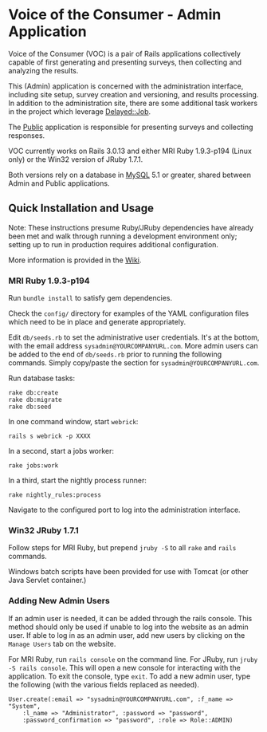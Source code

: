 # Voice of the Consumer - Admin Application

Voice of the Consumer (VOC) is a pair of Rails applications collectively
capable of first generating and presenting surveys, then collecting and
analyzing the results.

This (Admin) application is concerned with the administration interface,
including site setup, survey creation and versioning, and results processing.
In addition to the administration site, there are some additional task
workers in the project which leverage [Delayed::Job](https://github.com/collectiveidea/delayed_job#delayedjob--).

The [Public](https://github.com/HHS/voc-public) application is responsible for presenting surveys and collecting
responses.

VOC currently works on Rails 3.0.13 and either MRI Ruby 1.9.3-p194 (Linux only)
or the Win32 version of JRuby 1.7.1.

Both versions rely on a database in [MySQL](http://www.mysql.com/) 5.1 or
greater, shared between Admin and Public applications.

## Quick Installation and Usage

Note: These instructions presume Ruby/JRuby dependencies have already been met
and walk through running a development environment only; setting up to run in
production requires additional configuration.

More information is provided in the [Wiki](https://github.com/HHS/voc-admin/wiki).

### MRI Ruby 1.9.3-p194

Run `bundle install` to satisfy gem dependencies.

Check the `config/` directory for examples of the YAML configuration files which
need to be in place and generate appropriately.

Edit `db/seeds.rb` to set the administrative user credentials. It's at the bottom, with the email address `sysadmin@YOURCOMPANYURL.com`. More admin users can be added to the end of `db/seeds.rb` prior to running the following commands. Simply copy/paste the section for `sysadmin@YOURCOMPANYURL.com`.

Run database tasks:

    rake db:create
    rake db:migrate
    rake db:seed

In one command window, start `webrick`:

    rails s webrick -p XXXX

In a second, start a jobs worker:

    rake jobs:work

In a third, start the nightly process runner:

    rake nightly_rules:process

Navigate to the configured port to log into the administration interface.

### Win32 JRuby 1.7.1

Follow steps for MRI Ruby, but prepend `jruby -S` to all `rake` and
`rails` commands.

Windows batch scripts have been provided for use with Tomcat (or other Java
Servlet container.)

### Adding New Admin Users

If an admin user is needed, it can be added through the rails console. This method should only be used if unable to log into the website as an admin user. If able to log in as an admin user, add new users by clicking on the `Manage Users` tab on the website.

For MRI Ruby, run `rails console` on the command line. For JRuby, run `jruby -S rails console`. This will open a new console for interacting with the application. To exit the console, type `exit`. To add a new admin user, type the following (with the various fields replaced as needed).

```
User.create(:email => "sysadmin@YOURCOMPANYURL.com", :f_name => "System", 
    :l_name => "Administrator", :password => "password", 
    :password_confirmation => "password", :role => Role::ADMIN)
```
